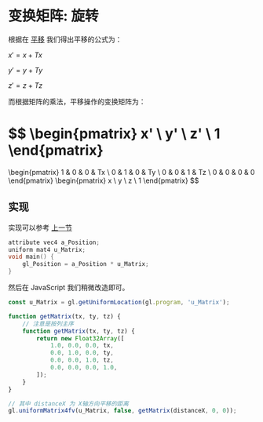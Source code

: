 # 变换矩阵: 旋转 

根据在 [平移](../lesson12/) 我们得出平移的公式为：

$x'= x + Tx$

$y'= y + Ty$

$z' = z + Tz$

而根据矩阵的乘法，平移操作的变换矩阵为：

$$
\begin{pmatrix}
x' \\
y' \\
z' \\
1
\end{pmatrix}
=
\begin{pmatrix}
1 & 0 & 0 & Tx \\
0 & 1 & 0 & Ty \\
0 & 0 & 1 & Tz \\
0 & 0 & 0 & 0
\end{pmatrix}
\begin{pmatrix}
x \\
y \\
z \\
1
\end{pmatrix}
$$

## 实现
实现可以参考 [上一节](../lesson13/)

```c++ 
attribute vec4 a_Position;
uniform mat4 u_Matrix;
void main() {
    gl_Position = a_Position * u_Matrix;
}
```

然后在 JavaScript 我们稍微改造即可。
```javascript
const u_Matrix = gl.getUniformLocation(gl.program, 'u_Matrix');

function getMatrix(tx, ty, tz) {
    // 注意是按列主序
    function getMatrix(tx, ty, tz) {
        return new Float32Array([
            1.0, 0.0, 0.0, tx,
            0.0, 1.0, 0.0, ty,
            0.0, 0.0, 1.0, tz,
            0.0, 0.0, 0.0, 1.0,
        ]);
    }
}

// 其中 distanceX 为 X轴方向平移的距离
gl.uniformMatrix4fv(u_Matrix, false, getMatrix(distanceX, 0, 0));
```
